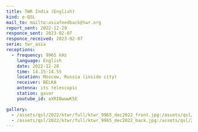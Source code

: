 ```yaml
---
title: TWR India (English)
kind: e-QSL
mail_to: mailto:asiafeedback@twr.org
report_sent: 2022-12-29
responce_sent: 2023-02-07
responce_received: 2023-02-07
serie: twr_asia
receptions:
  - frequency: 9965 kHz
    language: English
    date: 2022-12-28
    time: 14.15-14.55
    location: Moscow, Russia (inside city)
    receiver: BELKA
    antenna: its telescopic
    station: gavar
    youtube_id: aXRIBwwwK5E

gallery:
  - /assets/qsl/2022/ktwr/full/ktwr_9965_dec2022_front.jpg:/assets/qsl/2022/ktwr/small/ktwr_9965_dec2022_front.jpg
  - /assets/qsl/2022/ktwr/full/ktwr_9965_dec2022_back.jpg:/assets/qsl/2022/ktwr/small/ktwr_9965_dec2022_back.jpg
---
```

